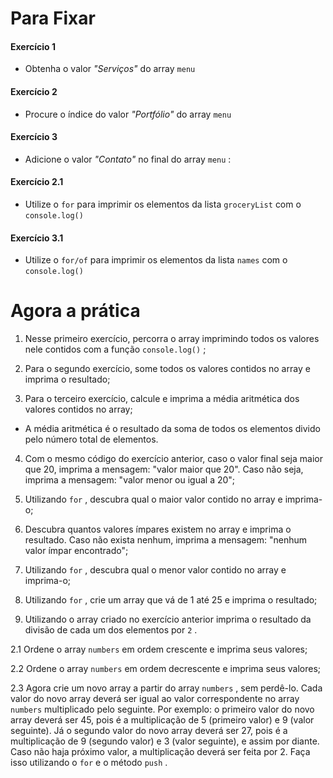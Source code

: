 # Para Fixar 
#### Exercício 1
-  Obtenha o valor  _"Serviços"_ do array  `menu`  
#### Exercício 2
-   Procure o índice do valor  _"Portfólio"_ do array  `menu`  
#### Exercício 3
-   Adicione o valor  _"Contato"_ no final do array  `menu`  :
#### Exercício 2.1
-   Utilize o  `for`  para imprimir os elementos da lista  `groceryList`  com o  `console.log()`  
#### Exercício 3.1
-   Utilize o  `for/of`  para imprimir os elementos da lista  `names`  com o  `console.log()`  

# Agora a prática
1.  Nesse primeiro exercício, percorra o array imprimindo todos os valores nele contidos com a função  `console.log()`  ;
    
2.  Para o segundo exercício, some todos os valores contidos no array e imprima o resultado;
    
3.  Para o terceiro exercício, calcule e imprima a média aritmética dos valores contidos no array;
    

-   A média aritmética é o resultado da soma de todos os elementos divido pelo número total de elementos.

4.  Com o mesmo código do exercício anterior, caso o valor final seja maior que 20, imprima a mensagem: "valor maior que 20". Caso não seja, imprima a mensagem: "valor menor ou igual a 20";
    
5.  Utilizando  `for`  , descubra qual o maior valor contido no array e imprima-o;
    
6.  Descubra quantos valores ímpares existem no array e imprima o resultado. Caso não exista nenhum, imprima a mensagem: "nenhum valor ímpar encontrado";
    
7.  Utilizando  `for`  , descubra qual o menor valor contido no array e imprima-o;
    
8.  Utilizando  `for`  , crie um array que vá de 1 até 25 e imprima o resultado;
    
9.  Utilizando o array criado no exercício anterior imprima o resultado da divisão de cada um dos elementos por  `2`  .

2.1  Ordene o array  `numbers`  em ordem crescente e imprima seus valores;
    
2.2   Ordene o array  `numbers`  em ordem decrescente e imprima seus valores;
    
2.3   Agora crie um novo array a partir do array  `numbers`  , sem perdê-lo. Cada valor do novo array deverá ser igual ao valor correspondente no array  `numbers`  multiplicado pelo seguinte. Por exemplo: o primeiro valor do novo array deverá ser 45, pois é a multiplicação de 5 (primeiro valor) e 9 (valor seguinte). Já o segundo valor do novo array deverá ser 27, pois é a multiplicação de 9 (segundo valor) e 3 (valor seguinte), e assim por diante. Caso não haja próximo valor, a multiplicação deverá ser feita por 2. Faça isso utilizando o  `for`  e o método  `push`  . 
